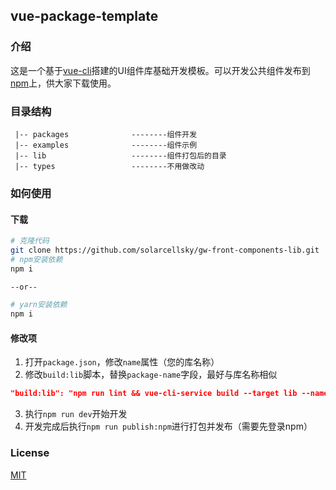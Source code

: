 ## vue-package-template

### 介绍
这是一个基于[vue-cli](https://cli.vuejs.org/zh/guide/)搭建的UI组件库基础开发模板。可以开发公共组件发布到[npm](https://www.npmjs.com/)上，供大家下载使用。

### 目录结构
```
 |-- packages              --------组件开发
 |-- examples              --------组件示例
 |-- lib                   --------组件打包后的目录
 |-- types                 --------不用做改动
```

### 如何使用

#### 下载

```bash
# 克隆代码
git clone https://github.com/solarcellsky/gw-front-components-lib.git
# npm安装依赖
npm i

--or--

# yarn安装依赖
npm i
```
#### 修改项
1. 打开`package.json`，修改`name`属性（您的库名称）
2. 修改`build:lib`脚本，替换`package-name`字段，最好与库名称相似
```json
"build:lib": "npm run lint && vue-cli-service build --target lib --name packge-name dest lib packages/index.js"
```
3. 执行`npm run dev`开始开发
4. 开发完成后执行`npm run publish:npm`进行打包并发布（需要先登录npm）


### License

[MIT](http://opensource.org/licenses/MIT)
